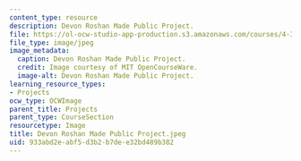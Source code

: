 ```yaml
---
content_type: resource
description: Devon Roshan Made Public Project.
file: https://ol-ocw-studio-app-production.s3.amazonaws.com/courses/4-301-introduction-to-the-visual-arts-spring-2007/933abd2eabf5d3b2b7dee32bd489b382_DevonRoshanMadePublicProject.jpeg
file_type: image/jpeg
image_metadata:
  caption: Devon Roshan Made Public Project.
  credit: Image courtesy of MIT OpenCourseWare.
  image-alt: Devon Roshan Made Public Project.
learning_resource_types:
- Projects
ocw_type: OCWImage
parent_title: Projects
parent_type: CourseSection
resourcetype: Image
title: Devon Roshan Made Public Project.jpeg
uid: 933abd2e-abf5-d3b2-b7de-e32bd489b382
---
```

